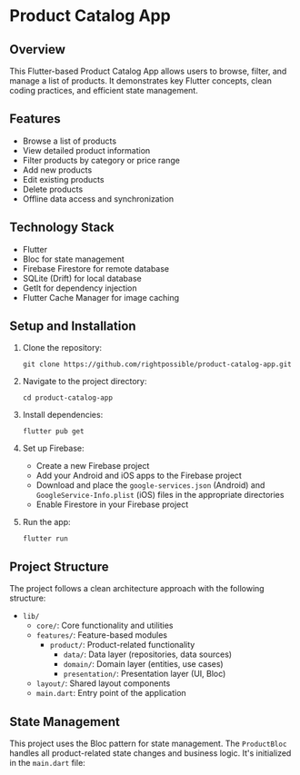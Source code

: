 # Product Catalog App

## Overview

This Flutter-based Product Catalog App allows users to browse, filter, and manage a list of products. It demonstrates key Flutter concepts, clean coding practices, and efficient state management.

## Features

- Browse a list of products
- View detailed product information
- Filter products by category or price range
- Add new products
- Edit existing products
- Delete products
- Offline data access and synchronization

## Technology Stack

- Flutter
- Bloc for state management
- Firebase Firestore for remote database
- SQLite (Drift) for local database
- GetIt for dependency injection
- Flutter Cache Manager for image caching

## Setup and Installation

1. Clone the repository:
   ```
   git clone https://github.com/rightpossible/product-catalog-app.git
   ```

2. Navigate to the project directory:
   ```
   cd product-catalog-app
   ```

3. Install dependencies:
   ```
   flutter pub get
   ```

4. Set up Firebase:
   - Create a new Firebase project
   - Add your Android and iOS apps to the Firebase project
   - Download and place the `google-services.json` (Android) and `GoogleService-Info.plist` (iOS) files in the appropriate directories
   - Enable Firestore in your Firebase project

5. Run the app:
   ```
   flutter run
   ```

## Project Structure

The project follows a clean architecture approach with the following structure:

- `lib/`
  - `core/`: Core functionality and utilities
  - `features/`: Feature-based modules
    - `product/`: Product-related functionality
      - `data/`: Data layer (repositories, data sources)
      - `domain/`: Domain layer (entities, use cases)
      - `presentation/`: Presentation layer (UI, Bloc)
  - `layout/`: Shared layout components
  - `main.dart`: Entry point of the application

## State Management

This project uses the Bloc pattern for state management. The `ProductBloc` handles all product-related state changes and business logic. It's initialized in the `main.dart` file:
